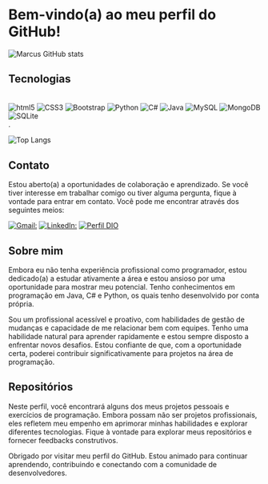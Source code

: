# Bem-vindo(a) ao meu perfil do GitHub!

![Marcus GitHub stats](https://github-readme-stats.vercel.app/api?username=MarcusViniciusBarcelos&theme=chartreuse-dark&show_icons=true)
## Tecnologias
<div style="display: inline_block"><br/>
    <img align="center" alt="html5" src="https://img.shields.io/badge/HTML5-E34F26?style=for-the-badge&logo=html5&logoColor=white"/>
    <img align="center" alt="CSS3" src="https://img.shields.io/badge/CSS3-1572B6?style=for-the-badge&logo=css3&logoColor=white"/>
    <img align="center" alt="Bootstrap" src="https://img.shields.io/badge/Bootstrap-563D7C?style=for-the-badge&logo=bootstrap&logoColor=white"/>
    <img align="center" alt="Python" src="https://img.shields.io/badge/Python-14354C?style=for-the-badge&logo=python&logoColor=white"/>
    <img align="center" alt="C#" src="https://img.shields.io/badge/C%23-239120?style=for-the-badge&logo=c-sharp&logoColor=white"/>
    <img align="center" alt="Java" src="https://img.shields.io/badge/Java-ED8B00?style=for-the-badge&logo=openjdk&logoColor=white"/>
    <img align="center" alt="MySQL" src="https://img.shields.io/badge/MySQL-00000F?style=for-the-badge&logo=mysql&logoColor=white"/>
    <img align="center" alt="MongoDB" src="https://img.shields.io/badge/MongoDB-4EA94B?style=for-the-badge&logo=mongodb&logoColor=white"/>
    <img align="center" alt="SQLite" src="https://img.shields.io/badge/SQLite-07405E?style=for-the-badge&logo=sqlite&logoColor=white"/>
</div>
.
    
![Top Langs](https://github-readme-stats-git-masterrstaa-rickstaa.vercel.app/api/top-langs/?username=MarcusViniciusBarcelos&bg_color=000&border_color=30A3DC&title_color=E94D5F&text_color=FFF)


## Contato
Estou aberto(a) a oportunidades de colaboração e aprendizado. Se você tiver interesse em trabalhar comigo ou tiver alguma pergunta, fique à vontade para entrar em contato. Você pode me encontrar através dos seguintes meios:

[![Gmail:](https://img.shields.io/badge/WhatsApp-25D366?style=for-the-badge&logo=whatsapp&logoColor=white)](https://wa.me/5548998430304)
[![LinkedIn:](https://img.shields.io/badge/LinkedIn-0077B5?style=for-the-badge&logo=linkedin&logoColor=white)](https://www.linkedin.com/in/marcusviniciusbarcelos/)
[![Perfil DIO](https://img.shields.io/badge/Perfil-DIO-blue?style=for-the-badge&labelColor=dark-gray
)](https://web.dio.me/users/marcusbarcelos?tab=skills)

## Sobre mim
Embora eu não tenha experiência profissional como programador, estou dedicado(a) a estudar ativamente a área e estou ansioso por uma oportunidade para mostrar meu potencial. Tenho conhecimentos em programação em Java, C# e Python, os quais tenho desenvolvido por conta própria.

Sou um profissional acessível e proativo, com habilidades de gestão de mudanças e capacidade de me relacionar bem com equipes. Tenho uma habilidade natural para aprender rapidamente e estou sempre disposto a enfrentar novos desafios. Estou confiante de que, com a oportunidade certa, poderei contribuir significativamente para projetos na área de programação.

## Repositórios
Neste perfil, você encontrará alguns dos meus projetos pessoais e exercícios de programação. Embora possam não ser projetos profissionais, eles refletem meu empenho em aprimorar minhas habilidades e explorar diferentes tecnologias. Fique à vontade para explorar meus repositórios e fornecer feedbacks construtivos.

Obrigado por visitar meu perfil do GitHub. Estou animado para continuar aprendendo, contribuindo e conectando com a comunidade de desenvolvedores.
